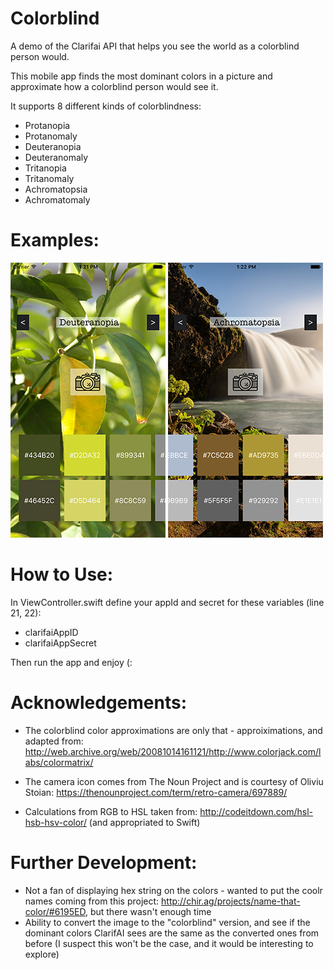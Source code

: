 # Colorblind
A demo of the Clarifai API that helps you see the world as a colorblind person would.

This mobile app finds the most dominant colors in a picture and approximate how a colorblind person would see it.

It supports 8 different kinds of colorblindness:
* Protanopia
* Protanomaly
* Deuteranopia
* Deuteranomaly
* Tritanopia
* Tritanomaly
* Achromatopsia
* Achromatomaly

# Examples:
<img src="example1.png" alt="Example1" width="248" height="440"/>
<img src="example2.png" alt="Example2" width="248" height="440"/>

# How to Use:
In ViewController.swift define your appId and secret for these variables (line 21, 22):
* clarifaiAppID
* clarifaiAppSecret

Then run the app and enjoy (:

# Acknowledgements:
* The colorblind color approximations are only that - approiximations, and adapted from: http://web.archive.org/web/20081014161121/http://www.colorjack.com/labs/colormatrix/

* The camera icon comes from The Noun Project and is courtesy of Oliviu Stoian: https://thenounproject.com/term/retro-camera/697889/

* Calculations from RGB to HSL taken from: http://codeitdown.com/hsl-hsb-hsv-color/ (and appropriated to Swift)

# Further Development:
* Not a fan of displaying hex string on the colors - wanted to put the coolr names coming from this project: http://chir.ag/projects/name-that-color/#6195ED, but there wasn't enough time
* Ability to convert the image to the "colorblind" version, and see if the dominant colors ClarifAI sees are the same as the converted ones from before (I suspect this won't be the case, and it would be interesting to explore)
